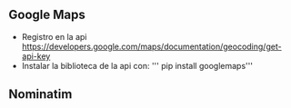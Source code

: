 ## Google Maps  

- Registro en la api https://developers.google.com/maps/documentation/geocoding/get-api-key
- Instalar la biblioteca de la api con:
''' pip install googlemaps'''



## Nominatim 

